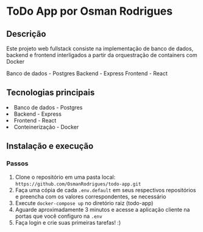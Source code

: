 # ToDo App por Osman Rodrigues

## Descrição

Este projeto web fullstack consiste na implementação de banco de dados, backend e frontend interligados a partir da orquestração de containers com Docker

Banco de dados - Postgres
Backend - Express
Frontend - React

## Tecnologias principais

<li>Banco de dados - Postgres</li>
<li>Backend - Express</li>
<li>Frontend - React</li>
<li>Conteinerização - Docker</li>

## Instalação e execução

### Passos

1. Clone o repositório em uma pasta local: `https://github.com/OsmanRodrigues/todo-app.git`
2. Faça uma cópia de cada `.env.default` em seus respectivos repositórios e preencha com os valores correspondentes, se necessário
3. Execute `docker-compose up` no diretório raiz (todo-app)
4. Aguarde aproximadamente 3 minutos e acesse a aplicação cliente na portas que você configuro na `.env`
5. Faça login e crie suas primeiras tarefas! :)
